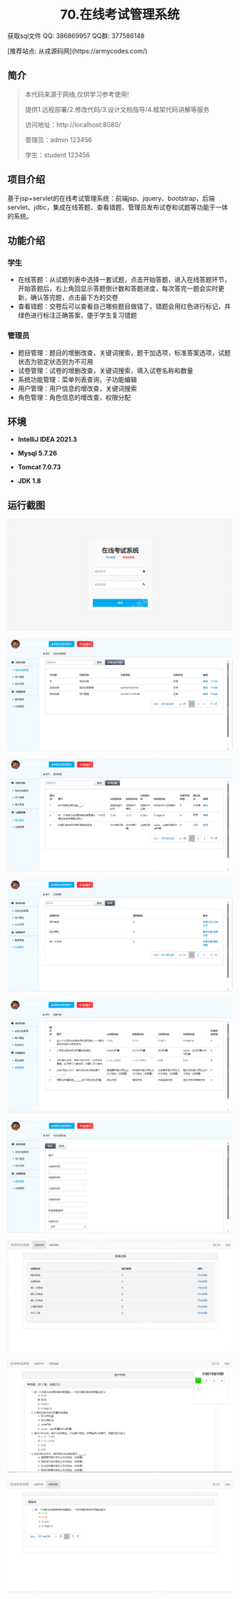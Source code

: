 <p><h1 align="center">70.在线考试管理系统</h1></p>

<p> 获取sql文件 QQ: 386869957 QQ群: 377586148 </p>
<p> [推荐站点: 从戎源码网](https://armycodes.com/) </p>

## 简介

> 本代码来源于网络,仅供学习参考使用!
>
> 提供1.远程部署/2.修改代码/3.设计文档指导/4.框架代码讲解等服务
> 
> 访问地址：http://localhost:8080/
> 
> 管理员：admin 123456
> 
> 学生：student 123456
> 
> 

## 项目介绍
基于jsp+servlet的在线考试管理系统：前端jsp、jquery、bootstrap，后端 servlet、jdbc，集成在线答题、查看错题、管理员发布试卷和试题等功能于一体的系统。

## 功能介绍

### 学生

- 在线答题：从试题列表中选择一套试题，点击开始答题，进入在线答题环节，开始答题后，右上角回显示答题倒计数和答题进度，每次答完一题会实时更新，确认答完题，点击最下方的交卷
- 查看错题：交卷后可以查看自己哪些题目做错了，错题会用红色进行标记，并绿色进行标注正确答案，便于学生复习错题

### 管理员

- 题目管理：题目的增删改查，关键词搜索，题干加选项，标准答案选项，试题状态为锁定状态则为不可用
- 试卷管理：试卷的增删改查，关键词搜索，填入试卷名称和数量
- 系统功能管理：菜单列表查询，子功能编辑
- 用户管理：用户信息的增改查，关键词搜索
- 角色管理：角色信息的增改查，权限分配

## 环境

- <b>IntelliJ IDEA 2021.3</b>

- <b>Mysql 5.7.26</b>

- <b>Tomcat 7.0.73</b>

- <b>JDK 1.8</b>

## 运行截图
![](screenshot/1.png)

![](screenshot/2.png)

![](screenshot/3.png)

![](screenshot/4.png)

![](screenshot/5.png)

![](screenshot/6.png)

![](screenshot/7.png)

![](screenshot/8.png)

![](screenshot/9.png)